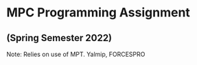 # MPC Programming Assignment 
## (Spring Semester 2022)

Note: Relies on use of MPT. Yalmip, FORCESPRO